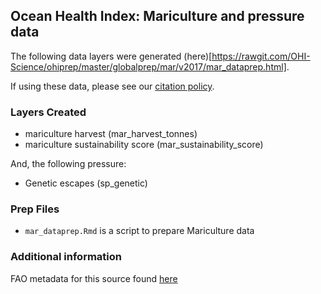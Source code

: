 ## Ocean Health Index: Mariculture and pressure data

The following data layers were generated (here)[https://rawgit.com/OHI-Science/ohiprep/master/globalprep/mar/v2017/mar_dataprep.html].

If using these data, please see our [citation policy](http://ohi-science.org/citation-policy/).

### Layers Created
* mariculture harvest (mar_harvest_tonnes)
* mariculture sustainability score (mar_sustainability_score)

And, the following pressure:
* Genetic escapes (sp_genetic)


### Prep Files
* `mar_dataprep.Rmd` is a script to prepare Mariculture data

### Additional information

FAO metadata for this source found [here](http://ref.data.fao.org/dataset?entryId=033ae7cf-b322-4dc5-8dfe-140140c56008&tab=metadata)
